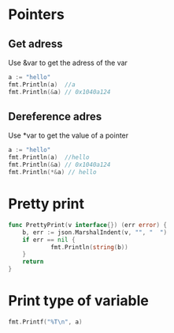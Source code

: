 
# Pointers
## Get adress
Use &var to get the adress of the var
```go
a := "hello"
fmt.Println(a)  //a
fmt.Println(&a) // 0x1040a124
```
## Dereference adres
Use *var to get the value of a pointer
```go
a := "hello"
fmt.Println(a)  //hello
fmt.Println(&a) // 0x1040a124
fmt.Println(*&a) // hello

```


# Pretty print
```go
func PrettyPrint(v interface{}) (err error) {
	b, err := json.MarshalIndent(v, "", "  ")
	if err == nil {
			fmt.Println(string(b))
	}
	return
}
```

# Print type of variable
```go
fmt.Printf("%T\n", a)
```